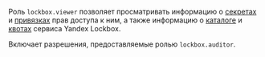 Роль `lockbox.viewer` позволяет просматривать информацию о [секретах](../../lockbox/concepts/secret.md#secret) и [привязках](../../iam/concepts/access-control/index.md#access-bindings) прав доступа к ним, а также информацию о [каталоге](../../resource-manager/concepts/resources-hierarchy.md#folder) и [квотах](../../lockbox/concepts/limits.md#quotas) сервиса Yandex Lockbox.

Включает разрешения, предоставляемые ролью `lockbox.auditor`.
